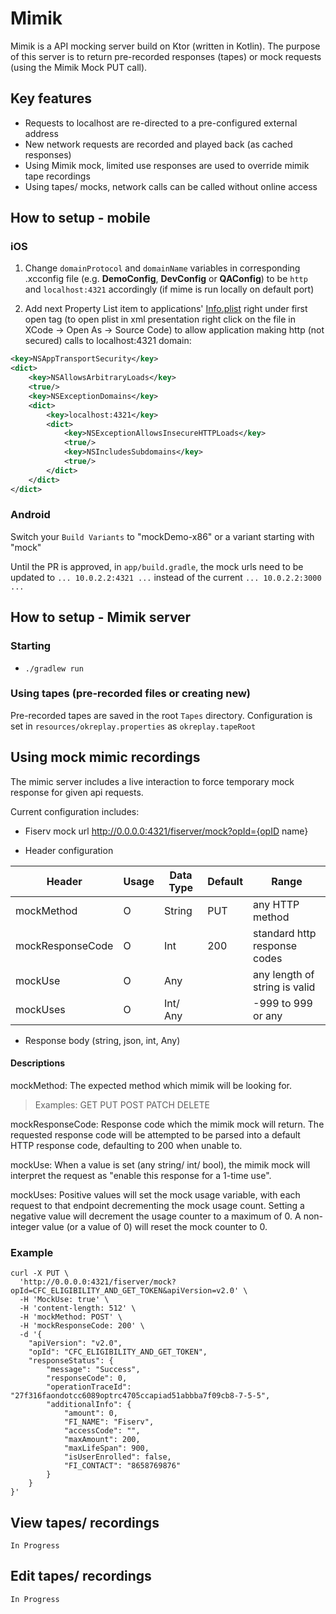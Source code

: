 # Mimik

Mimik is a API mocking server build on Ktor (written in Kotlin).
The purpose of this server is to return pre-recorded responses (tapes) or mock requests (using the Mimik Mock PUT call).

## Key features
- Requests to localhost are re-directed to a pre-configured external address
- New network requests are recorded and played back (as cached responses)
- Using Mimik mock, limited use responses are used to override mimik tape recordings
- Using tapes/ mocks, network calls can be called without online access


## How to setup - mobile
### iOS
  1. Change `domainProtocol` and `domainName` variables in corresponding
    .xcconfig file (e.g. **DemoConfig**, **DevConfig** or **QAConfig**) to be
    `http` and `localhost:4321` accordingly (if mime is run locally on default
    port)

  2. Add next Property List item to applications' [Info.plist](https://cardservices-git-dev.onefiserv.net/cardvalet/ios/blob/e-22044-cfc/CardValet/CardValet/Application/Info.plist)
    right under first <dict> open tag (to open plist in xml presentation right
    click on the file in XCode -> Open As -> Source Code) to allow application
    making http (not secured) calls to localhost:4321 domain:

  ```xml
  <key>NSAppTransportSecurity</key>
  <dict>
      <key>NSAllowsArbitraryLoads</key>
      <true/>
      <key>NSExceptionDomains</key>
      <dict>
          <key>localhost:4321</key>
          <dict>
              <key>NSExceptionAllowsInsecureHTTPLoads</key>
              <true/>
              <key>NSIncludesSubdomains</key>
              <true/>
          </dict>
      </dict>
  </dict>
  ```

### Android
  Switch your `Build Variants` to "mockDemo-x86" or a variant starting with "mock"
  
  Until the PR is approved, in `app/build.gradle`, the mock urls need to be updated to `... 10.0.2.2:4321 ...`
  instead of the current `... 10.0.2.2:3000 ...`

## How to setup - Mimik server
### Starting
- `./gradlew run`

### Using tapes (pre-recorded files or creating new)
Pre-recorded tapes are saved in the root `Tapes` directory.
Configuration is set in `resources/okreplay.properties` as `okreplay.tapeRoot`

## Using mock mimic recordings
The mimic server includes a live interaction to force temporary mock response for given api requests.

Current configuration includes:

 - Fiserv mock url
 http://0.0.0.0:4321/fiserver/mock?opId={opID name}

 - Header configuration
 
  | Header           | Usage | Data Type | Default | Range                         |
  |------------------|-------|-----------|---------|-------------------------------|
  | mockMethod       |  O    | String    | PUT     | any HTTP method               |
  | mockResponseCode |  O    | Int       | 200     | standard http response codes  |
  | mockUse          |  O    | Any       |         | any length of string is valid |
  | mockUses         |  O    | Int/ Any  |         | -999 to 999 or any            |

 - Response body (string, json, int, Any)

#### Descriptions
mockMethod:
The expected method which mimik will be looking for.
> Examples: GET PUT POST PATCH DELETE

mockResponseCode: 
Response code which the mimik mock will return. 
The requested response code will be attempted to be parsed into a default HTTP response code, 
defaulting to 200 when unable to.

mockUse:
When a value is set (any string/ int/ bool), the mimik mock will interpret the request 
as "enable this response for a 1-time use".

mockUses:
Positive values will set the mock usage variable, with each request to that endpoint decrementing the mock usage count.
Setting a negative value will decrement the usage counter to a maximum of 0.
A non-integer value (or a value of 0) will reset the mock counter to 0.

### Example
```shell script
curl -X PUT \
  'http://0.0.0.0:4321/fiserver/mock?opId=CFC_ELIGIBILITY_AND_GET_TOKEN&apiVersion=v2.0' \
  -H 'MockUse: true' \
  -H 'content-length: 512' \
  -H 'mockMethod: POST' \
  -H 'mockResponseCode: 200' \
  -d '{
    "apiVersion": "v2.0",
    "opId": "CFC_ELIGIBILITY_AND_GET_TOKEN",
    "responseStatus": {
        "message": "Success",
        "responseCode": 0,
        "operationTraceId": "27f316faondotcc6089optrc4705ccapiad51abbba7f09cb8-7-5-5",
        "additionalInfo": {
            "amount": 0,
            "FI_NAME": "Fiserv",
            "accessCode": "",
            "maxAmount": 200,
            "maxLifeSpan": 900,
            "isUserEnrolled": false,
            "FI_CONTACT": "8658769876"
        }
    }
}'
```

## View tapes/ recordings
`In Progress`

## Edit tapes/ recordings
`In Progress`

